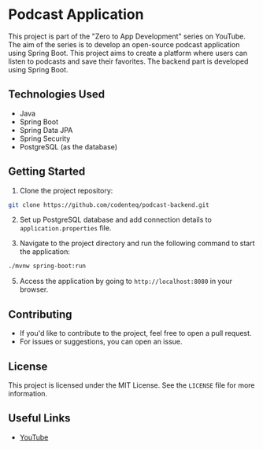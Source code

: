 # Podcast Application

This project is part of the "Zero to App Development" series on YouTube. The aim of the series is to develop an open-source podcast application using Spring Boot. This project aims to create a platform where users can listen to podcasts and save their favorites. The backend part is developed using Spring Boot.

## Technologies Used

- Java
- Spring Boot
- Spring Data JPA
- Spring Security
- PostgreSQL (as the database)

## Getting Started

1. Clone the project repository:

```bash
git clone https://github.com/codenteq/podcast-backend.git
```

2. Set up PostgreSQL database and add connection details to `application.properties` file.

3. Navigate to the project directory and run the following command to start the application:

```bash
./mvnw spring-boot:run
```

5. Access the application by going to `http://localhost:8080` in your browser.

## Contributing

- If you'd like to contribute to the project, feel free to open a pull request.
- For issues or suggestions, you can open an issue.

## License

This project is licensed under the MIT License. See the `LICENSE` file for more information.

## Useful Links

- [YouTube]([youtube.com/zero-to-app-development](https://www.youtube.com/watch?v=DZ7namv9j1Q&list=PLHYivO_x2UU30orvWYjPK4HdTfei1jkr4))
